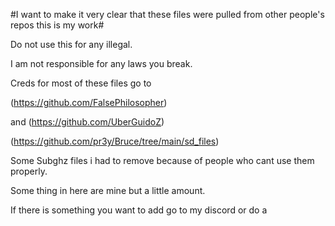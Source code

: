 #I want to make it very clear that these files were pulled from other people's repos this is my work# 

Do not use this for any illegal.

I am not responsible for any laws you break.


Creds for most of these files go to

(https://github.com/FalsePhilosopher)

and (https://github.com/UberGuidoZ)

(https://github.com/pr3y/Bruce/tree/main/sd_files)

Some Subghz files i had to remove because of people who cant use them properly.

Some thing in here are mine but a little amount.

If there is something you want to add go to my discord or do a <pr>
